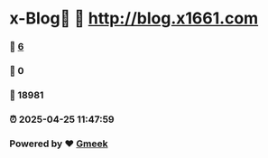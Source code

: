 # x-Blog🍃 :link: http://blog.x1661.com 
### :page_facing_up: [6](http://blog.x1661.com/tag.html) 
### :speech_balloon: 0 
### :hibiscus: 18981 
### :alarm_clock: 2025-04-25 11:47:59 
### Powered by :heart: [Gmeek](https://github.com/Meekdai/Gmeek)
